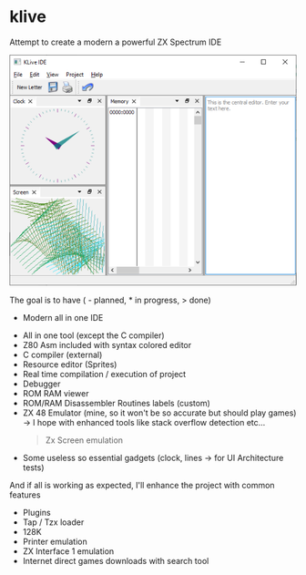 # klive
Attempt to create a modern a powerful ZX Spectrum IDE

![Alt text](doc/ide-state.png?raw=true "Ide Status")

The goal is to have ( - planned, * in progress, > done)

* Modern all in one IDE
- All in one tool (except the C compiler)
- Z80 Asm included with syntax colored editor
- C compiler (external)
- Resource editor (Sprites)
- Real time compilation / execution of project
- Debugger
- ROM RAM viewer
- ROM/RAM Disassembler Routines labels (custom)
- ZX 48 Emulator (mine, so it won't be so accurate but should play games)
  -> I hope with enhanced tools like stack overflow detection etc...
  > Zx Screen emulation
* Some useless so essential gadgets (clock, lines -> for UI Architecture tests)

And if all is working as expected, I'll enhance the project
with common features
- Plugins
- Tap / Tzx loader
- 128K
- Printer emulation
- ZX Interface 1 emulation
- Internet direct games downloads with search tool

